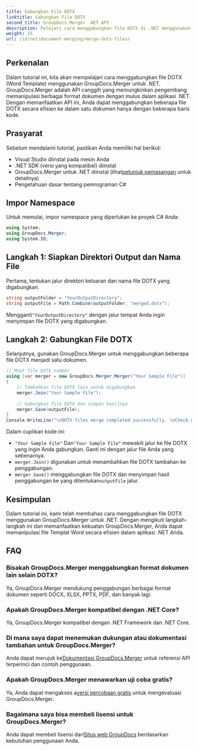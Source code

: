 ```yaml
---
title: Gabungkan File DOTX
linktitle: Gabungkan File DOTX
second_title: GroupDocs.Merger .NET API
description: Pelajari cara menggabungkan file DOTX di .NET menggunakan GroupDocs.Merger dengan mudah. Tingkatkan kemampuan manipulasi dokumen Anda.
weight: 15
url: /id/net/document-merging/merge-dotx-files/
---
```

## Perkenalan
Dalam tutorial ini, kita akan mempelajari cara menggabungkan file DOTX (Word Template) menggunakan GroupDocs.Merger untuk .NET. GroupDocs.Merger adalah API canggih yang memungkinkan pengembang memanipulasi berbagai format dokumen dengan mulus dalam aplikasi .NET. Dengan memanfaatkan API ini, Anda dapat menggabungkan beberapa file DOTX secara efisien ke dalam satu dokumen hanya dengan beberapa baris kode.
## Prasyarat
Sebelum mendalami tutorial, pastikan Anda memiliki hal berikut:
- Visual Studio diinstal pada mesin Anda
- .NET SDK (versi yang kompatibel) diinstal
-  GroupDocs.Merger untuk .NET diinstal (lihat[petunjuk pemasangan](https://tutorials.groupdocs.com/merger/net/) untuk detailnya)
- Pengetahuan dasar tentang pemrograman C#

## Impor Namespace
Untuk memulai, impor namespace yang diperlukan ke proyek C# Anda:
```csharp
using System; 
using GroupDocs.Merger;
using System.IO;
```
## Langkah 1: Siapkan Direktori Output dan Nama File
Pertama, tentukan jalur direktori keluaran dan nama file DOTX yang digabungkan.
```csharp
string outputFolder = "YourOutputDirectory";
string outputFile = Path.Combine(outputFolder, "merged.dotx");
```
 Mengganti`"YourOutputDirectory"` dengan jalur tempat Anda ingin menyimpan file DOTX yang digabungkan.
## Langkah 2: Gabungkan File DOTX
Selanjutnya, gunakan GroupDocs.Merger untuk menggabungkan beberapa file DOTX menjadi satu dokumen.
```csharp
// Muat file DOTX sumber
using (var merger = new GroupDocs.Merger.Merger("Your Sample File"))
{
    // Tambahkan file DOTX lain untuk digabungkan
    merger.Join("Your Sample File");
    
    // Gabungkan file DOTX dan simpan hasilnya
    merger.Save(outputFile);
}
Console.WriteLine("\nDOTX files merge completed successfully. \nCheck output in {0}", outputFolder);
```
Dalam cuplikan kode ini:
- `"Your Sample File"` Dan`"Your Sample File"` mewakili jalur ke file DOTX yang ingin Anda gabungkan. Ganti ini dengan jalur file Anda yang sebenarnya.
- `merger.Join()` digunakan untuk menambahkan file DOTX tambahan ke penggabungan.
- `merger.Save()` menggabungkan file DOTX dan menyimpan hasil penggabungan ke yang ditentukan`outputFile` jalur.

## Kesimpulan
Dalam tutorial ini, kami telah membahas cara menggabungkan file DOTX menggunakan GroupDocs.Merger untuk .NET. Dengan mengikuti langkah-langkah ini dan memanfaatkan kekuatan GroupDocs.Merger, Anda dapat memanipulasi file Templat Word secara efisien dalam aplikasi .NET Anda.

## FAQ
### Bisakah GroupDocs.Merger menggabungkan format dokumen lain selain DOTX?
Ya, GroupDocs.Merger mendukung penggabungan berbagai format dokumen seperti DOCX, XLSX, PPTX, PDF, dan banyak lagi.
### Apakah GroupDocs.Merger kompatibel dengan .NET Core?
Ya, GroupDocs.Merger kompatibel dengan .NET Framework dan .NET Core.
### Di mana saya dapat menemukan dukungan atau dokumentasi tambahan untuk GroupDocs.Merger?
 Anda dapat merujuk ke[Dokumentasi GroupDocs.Merger](https://tutorials.groupdocs.com/merger/net/) untuk referensi API terperinci dan contoh penggunaan.
### Apakah GroupDocs.Merger menawarkan uji coba gratis?
 Ya, Anda dapat mengakses a[versi percobaan gratis](https://releases.groupdocs.com/) untuk mengevaluasi GroupDocs.Merger.
### Bagaimana saya bisa membeli lisensi untuk GroupDocs.Merger?
 Anda dapat membeli lisensi dari[Situs web GroupDocs](https://purchase.groupdocs.com/buy) berdasarkan kebutuhan penggunaan Anda.